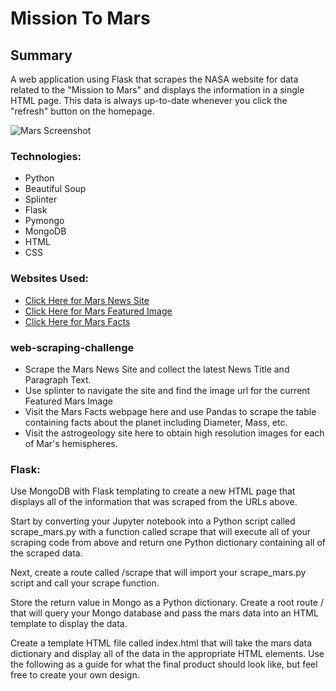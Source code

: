 # Mission To Mars

## Summary
A web application using Flask that scrapes the NASA website for data related to the "Mission to Mars" and displays the information in a single HTML page. This data is always up-to-date whenever you click the "refresh" button on the homepage.


![Mars Screenshot](https://github.com/Jackelyneg/web-scraping-challenge/blob/main/mars%20screenshot.PNG)



### Technologies:
- Python
- Beautiful Soup
- Splinter
- Flask
- Pymongo
- MongoDB
- HTML
- CSS

### Websites Used:
- [Click Here for Mars News Site](https://redplanetscience.com/)
- [Click Here for Mars Featured Image](https://spaceimages-mars.com/)
- [Click Here for Mars Facts](https://galaxyfacts-mars.com/)

### web-scraping-challenge
- Scrape the Mars News Site and collect the latest News Title and Paragraph Text. 
- Use splinter to navigate the site and find the image url for the current Featured Mars Image 
- Visit the Mars Facts webpage here and use Pandas to scrape the table containing facts about the planet including Diameter, Mass, etc.
- Visit the astrogeology site here to obtain high resolution images for each of Mar's hemispheres.

### Flask:
Use MongoDB with Flask templating to create a new HTML page that displays all of the information that was scraped from the URLs above.

Start by converting your Jupyter notebook into a Python script called scrape_mars.py with a function called scrape that will execute all of your scraping code from above and return one Python dictionary containing all of the scraped data.

Next, create a route called /scrape that will import your scrape_mars.py script and call your scrape function.

Store the return value in Mongo as a Python dictionary.
Create a root route / that will query your Mongo database and pass the mars data into an HTML template to display the data.

Create a template HTML file called index.html that will take the mars data dictionary and display all of the data in the appropriate HTML elements. Use the following as a guide for what the final product should look like, but feel free to create your own design.


